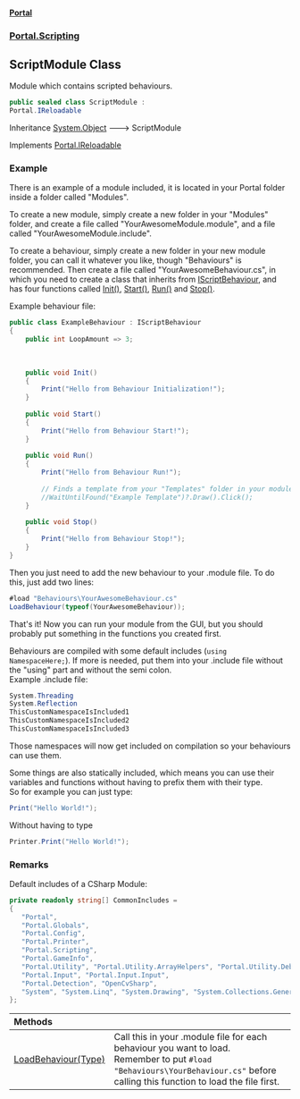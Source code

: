 #### [Portal](index.md 'index')
### [Portal.Scripting](Portal.Scripting.md 'Portal.Scripting')

## ScriptModule Class

Module which contains scripted behaviours.

```csharp
public sealed class ScriptModule :
Portal.IReloadable
```

Inheritance [System.Object](https://docs.microsoft.com/en-us/dotnet/api/System.Object 'System.Object') &#129106; ScriptModule

Implements [Portal.IReloadable](https://docs.microsoft.com/en-us/dotnet/api/Portal.IReloadable 'Portal.IReloadable')

### Example
There is an example of a module included, it is located in your Portal folder inside a folder called "Modules".  
  
To create a new module, simply create a new folder in your "Modules" folder, and create a file called "YourAwesomeModule.module", and a file called "YourAwesomeModule.include".   
  
To create a behaviour, simply create a new folder in your new module folder, you can call it whatever you like, though "Behaviours" is recommended. Then create a file called "YourAwesomeBehaviour.cs", in which you need to create a class that inherits from [IScriptBehaviour](IScriptBehaviour.md 'Portal.Scripting.IScriptBehaviour'), and has four functions called [Init()](IScriptBehaviour.Init().md 'Portal.Scripting.IScriptBehaviour.Init()'), [Start()](IScriptBehaviour.Start().md 'Portal.Scripting.IScriptBehaviour.Start()'), [Run()](IScriptBehaviour.Run().md 'Portal.Scripting.IScriptBehaviour.Run()') and [Stop()](IScriptBehaviour.Stop().md 'Portal.Scripting.IScriptBehaviour.Stop()').  
  
Example behaviour file:  
  
```csharp  
public class ExampleBehaviour : IScriptBehaviour  
{  
    public int LoopAmount => 3;  
  
  
  
    public void Init()  
    {  
        Print("Hello from Behaviour Initialization!");  
    }  
      
    public void Start()  
    {  
        Print("Hello from Behaviour Start!");  
    }  
  
    public void Run()  
    {  
        Print("Hello from Behaviour Run!");  
  
        // Finds a template from your "Templates" folder in your module folder, and clicks it!  
        //WaitUntilFound("Example Template")?.Draw().Click();  
    }  
      
    public void Stop()  
    {  
        Print("Hello from Behaviour Stop!");  
    }  
}  
```  
  
Then you just need to add the new behaviour to your .module file. To do this, just add two lines:  
  
```csharp  
#load "Behaviours\YourAwesomeBehaviour.cs"  
LoadBehaviour(typeof(YourAwesomeBehaviour));  
```  
  
That's it! Now you can run your module from the GUI, but you should probably put something in the functions you created first.  
  
Behaviours are compiled with some default includes (`using NamespaceHere;`). If more is needed, put them into your .include file without the "using" part and without the semi colon.  
Example .include file:  
  
```csharp  
System.Threading  
System.Reflection  
ThisCustomNamespaceIsIncluded1  
ThisCustomNamespaceIsIncluded2  
ThisCustomNamespaceIsIncluded3  
```  
Those namespaces will now get included on compilation so your behaviours can use them.  
  
Some things are also statically included, which means you can use their variables and functions without having to prefix them with their type.   
So for example you can just type:  
  
```csharp  
Print("Hello World!");  
```  
Without having to type  
  
```csharp  
Printer.Print("Hello World!");  
```

### Remarks
Default includes of a CSharp Module:  
  
```csharp  
private readonly string[] CommonIncludes =  
{  
   "Portal",  
   "Portal.Globals",  
   "Portal.Config",  
   "Portal.Printer",  
   "Portal.Scripting",  
   "Portal.GameInfo",  
   "Portal.Utility", "Portal.Utility.ArrayHelpers", "Portal.Utility.DebugHelpers", "Portal.Utility.DelegateHelpers", "Portal.Utility.MathHelpers", "Portal.Utility.ScriptHelpers", "Portal.Utility.ThreadHelpers",  
   "Portal.Input", "Portal.Input.Input",  
   "Portal.Detection", "OpenCvSharp",  
   "System", "System.Linq", "System.Drawing", "System.Collections.Generic"  
};  
```

| Methods | |
| :--- | :--- |
| [LoadBehaviour(Type)](ScriptModule.LoadBehaviour(Type).md 'Portal.Scripting.ScriptModule.LoadBehaviour(System.Type)') | Call this in your .module file for each behaviour you want to load.<br/>Remember to put `#load "Behaviours\YourBehaviour.cs"` before calling this function to load the file first. |
